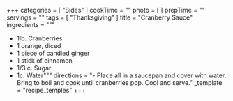 +++
categories = [ "Sides" ]
cookTime = ""
photo = [ ]
prepTime = ""
servings = ""
tags = [ "Thanksgiving" ]
title = "Cranberry Sauce"
ingredients = """
- 1lb. Cranberries
- 1 orange, diced
- 1 piece of candied ginger
- 1 stick of cinnamon
- 1/3 c. Sugar
- 1c.  Water"""
directions = "- Place all in a saucepan and cover with water.  Bring to boil and cook until cranberries pop. Cool and serve."
_template = "recipe_temples"
+++

